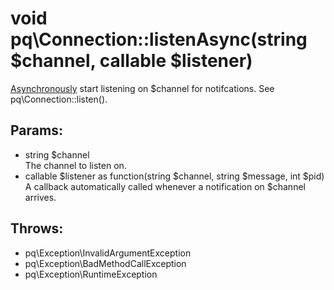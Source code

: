 # void pq\Connection::listenAsync(string $channel, callable $listener)

[Asynchronously](pq/Connection/:%20Asynchronous%20Usage) start listening on $channel for notifcations.
See pq\Connection::listen().

## Params:

* string $channel  
  The channel to listen on.
* callable $listener as function(string $channel, string $message, int $pid)  
  A callback automatically called whenever a notification on $channel arrives.

## Throws:

* pq\Exception\InvalidArgumentException
* pq\Exception\BadMethodCallException
* pq\Exception\RuntimeException

